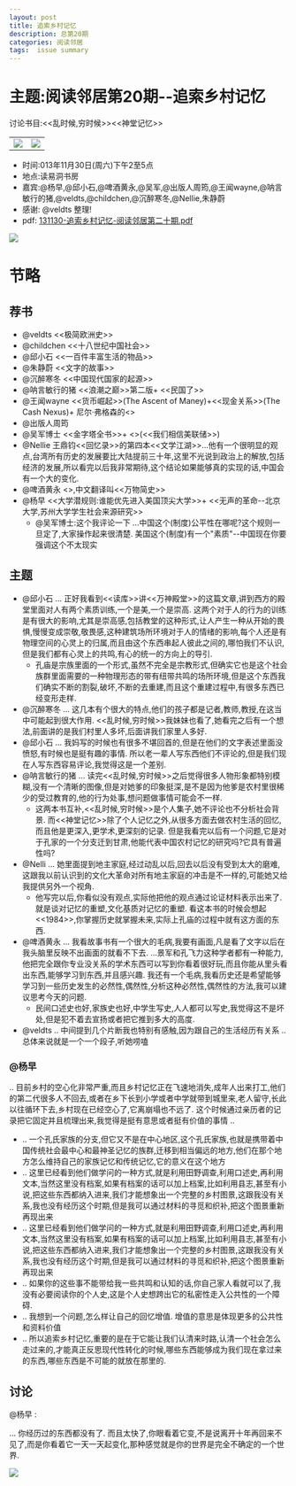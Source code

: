 ```yaml
---
layout: post
title: 追索乡村记忆
description: 总第20期
categories: 阅读邻居
tags:  issue summary
---
```



# 主题:阅读邻居第20期--追索乡村记忆

讨论书目:<<乱时候,穷时候>><<神堂记忆>> 

<table>
    <tr><td><img src="http://img3.douban.com/lpic/s27058162.jpg"/> 
</td>
    <td><img src="http://img3.douban.com/lpic/s27050063.jpg"/>
        
</td>
</tr>
</table>


- 时间:013年11月30日(周六)下午2至5点
- 地点:读易洞书房
- 嘉宾:@杨早,@邱小石,@啤酒黄永,@吴军,@出版人周筠,@王闻wayne,@呐言敏行的猪,@veldts,@childchen,@沉醉寒冬,@Nellie,朱静蔚
- 感谢: @veldts 整理!
- pdf: [131130-追索乡村记忆-阅读邻居第二十期.pdf](http://ydlj.u.qiniudn.com/pdf/131130-%E8%BF%BD%E7%B4%A2%E4%B9%A1%E6%9D%91%E8%AE%B0%E5%BF%86-%E9%98%85%E8%AF%BB%E9%82%BB%E5%B1%85%E7%AC%AC%E4%BA%8C%E5%8D%81%E6%9C%9F.pdf)

![](http://ww2.sinaimg.cn/large/9b4cdbf4jw1eb37zwsexjj20vk0notd3.jpg)

# 节略

## 荐书

- @veldts <<极简欧洲史>>
- @childchen <<十八世纪中国社会>>
- @邱小石 <<一百件丰富生活的物品>>
- @朱静蔚 <<文字的故事>>
- @沉醉寒冬 <<中国现代国家的起源>>
- @呐言敏行的猪 <<浪潮之巅>>第二版+ <<民国了>>
- @王闻wayne <<货币崛起>>(The  Ascent  of  Maney)+<<现金关系>>(The  Cash  Nexus)+ 尼尔·弗格森的<<The  Ascent  of  Maney>>
- @出版人周筠 
- @吴军博士 <<金字塔全书>>+ <<In  Fed we  trust>>(<<我们相信美联储>>)
- @Nellie 王鼎钧<<回忆录>>的第四本<<文学江湖>>...他有一个很明显的观点,台湾所有历史的发展要比大陆提前三十年,这里不光说到政治上的解放,包括经济的发展,所以看完以后我非常期待,这个结论如果能够真的实现的话,中国会有一个大的变化. 
- @啤酒黄永 <<A Short History of Nearly Everything>>,中文翻译叫<<万物简史>>
- @杨早 <<大学潜规则:谁能优先进入美国顶尖大学>>+ <<无声的革命--北京大学,苏州大学学生社会来源研究>>
    - @吴军博士:这个我评论一下 ...中国这个(制度)公平性在哪呢?这个规则一旦定了,大家操作起来很清楚. 美国这个(制度)有一个"素质"--中国现在你要强调这个不太现实



## 主题

- @邱小石 ...  正好我看到<<读库>>讲<<万神殿堂>>的这篇文章,讲到西方的殿堂里面对人有两个素质训练,一个是美,一个是崇高. 这两个对于人的行为的训练是有很大的影响,尤其是崇高感,包括教堂的这种形式,让人产生一种从开始的畏惧,慢慢变成崇敬,敬畏感,这种建筑场所环境对于人的情绪的影响,每个人还是有物理空间的心灵上的归属,而且由这个东西串起人彼此之间的,哪怕我们不认识,但是我们都有心灵上的共鸣,有心的统一的方向上的导引. 
    - 孔庙是宗族里面的一个形式,虽然不完全是宗教形式,但确实它也是这个社会族群里面需要的一种物理形态的带有纽带共鸣的场所环境,但是这个东西我们确实不断的割裂,破坏,不断的去重建,而且这个重建过程中,有很多东西已经变形走样. 
- @沉醉寒冬 ... 这几本有个很大的特点,他们的孩子都是记者,教师,教授,在这当中可能起到很大作用. <<乱时候,穷时候>>我妹妹也看了,她看完之后有一个想法,前面讲的是我们村里人多坏,后面讲我们家里人多好. 
- @邱小石 ... 我妈写的时候也有很多不堪回首的,但是在他们的文字表述里面没愤怒,有时候也是挺有趣的事情. 所以老一辈人写东西他们不评论的,但是我们现在人写东西容易评论,我觉得这是一个差别. 
- @呐言敏行的猪 ... 读完<<乱时候,穷时候>>之后觉得很多人物形象都特别模糊,没有一个清晰的图像,但是对她爹的印象挺深,是不是因为他爹是农村里很稀少的受过教育的,他的行为处事,想问题做事情可能会不一样. 
    - 这两本书互补,<<乱时候,穷时候>>是个人集子,她不评论也不分析社会背景. 而<<神堂记忆>>除了个人记忆之外,从很多方面去做农村生活的回忆,而且他是更深入,更学术,更深刻的记录. 但是我看完以后有一个问题,它是对于孔家的一个分支迁到甘肃,他能代表中国农村记忆的研究吗?它具有普遍性吗?
- @Nelli ... 她里面提到地主家庭,经过动乱以后,回去以后没有受到太大的磨难,这跟我以前认识到的文化大革命对所有地主家庭的冲击是不一样的,可能她又给我提供另外一个视角. 
    - 他写完以后,你看似没有观点,实际他把他的观点通过论证材料表示出来了. 就是谈对记忆的重塑,文化基质对记忆的重塑. 看这本书的时候会想起<<1984>>,你掌握历史就掌握未来,实际上孔庙的过程中就有这方面的东西. 
- @啤酒黄永 ... 我看故事书有一个很大的毛病,我要有画面,凡是看了文字以后在我头脑里反映不出画面的就看不下去.  ...景军和孔飞力这种学者都有一种能力,他把完全跟你专业没关系的学术东西可以写到你看着很好玩,而且你能从里头看出东西,能够学习到东西,并且感兴趣. 我还有一个毛病,我看历史还是希望能够学习到一些历史发生的必然性,偶然性,分析这种必然性,偶然性的方法,我可以建议思考今天的问题. 
    - 民间口述史也好,家族史也好,中学生写史,人人都可以写史,我觉得这不是坏处,但是犯不着去宣扬或者把它推到多大的高度. 
- @veldts .. 中间提到几个片断我也特别有感触,因为跟自己的生活经历有关系 .. 总体来说就是一个一个段子,听她唠嗑

### @杨早 
.. 目前乡村的空心化非常严重,而且乡村记忆正在飞速地消失,成年人出来打工,他们的第二代很多人不回去,或者在乡下长到小学或者中学就带到城里来,老人留守,长此以往循环下去,乡村现在已经空心了,它离崩塌也不远了. 这个时候通过亲历者的记录把它固定并且梳理出来,我觉得是挺有意思或者挺有价值的事情 .. 


- .. 一个孔氏家族的分支,但它又不是在中心地区,这个孔氏家族,也就是携带着中国传统社会最中心和最神圣记忆的族群,迁移到相当偏远的地方,他们在那个地方怎么维持自己的家族记忆和传统记忆,它的意义在这个地方
- .. 这里已经看到他们做学问的一种方式,就是利用田野调查,利用口述史,再利用文本,当然这里没有档案,如果有档案的话可以加上档案,比如利用县志,甚至有小说,把这些东西都纳入进来,我们才能想象出一个完整的乡村图景,这跟我没有关系,我也没有经历这个时期,但是我可以通过材料的寻觅和织补,把这个图景重新再现出来
- .. 这里已经看到他们做学问的一种方式,就是利用田野调查,利用口述史,再利用文本,当然这里没有档案,如果有档案的话可以加上档案,比如利用县志,甚至有小说,把这些东西都纳入进来,我们才能想象出一个完整的乡村图景,这跟我没有关系,我也没有经历这个时期,但是我可以通过材料的寻觅和织补,把这个图景重新再现出来
- .. 如果你的这些事不能带给我一些共鸣和认知的话,你自己家人看就可以了,我没有必要阅读你的个人史,这是个人史想跨出它的私密性走入公共性的一个障碍. 
- .. 我想到一个问题,怎么样让自己的回忆增值. 增值的意思是体现更多的公共性和资料价值
- .. 所以追索乡村记忆,重要的是在于它能让我们认清来时路,认清一个社会怎么走过来的,才能真正反思现代性转化的时候,哪些东西能够成为我们现在拿过来的东西,哪些东西是不可能的就放在那里的.

## 讨论

@杨早 :

... 你经历过的东西都没有了. 而且太快了,你眼看着它变,不是说离开十年再回来不见了,而是你看着它一天一天起变化,那种感觉就是你的世界是完全不确定的一个世界. 



![](http://ww2.sinaimg.cn/large/6311044ajw1eb3811suzij218g18ggyk.jpg)
